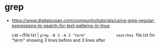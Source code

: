 # grep

* https://www.digitalocean.com/community/tutorials/using-grep-regular-expressions-to-search-for-text-patterns-in-linux

    cat ~/file.txt | `grep -B 3 -A 3 "term"              searches `file.txt for "term" showing 3 lines before and 3 lines after
